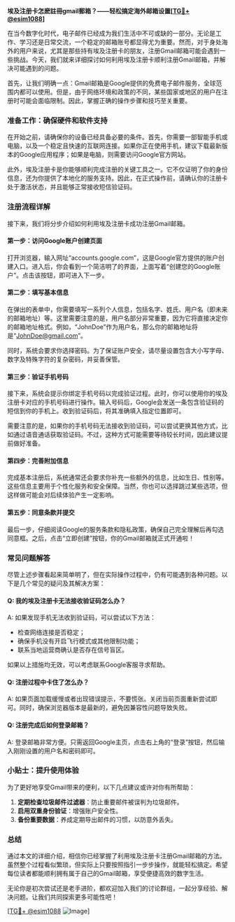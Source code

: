 **埃及注册卡怎麽註冊gmail郵箱？——轻松搞定海外邮箱设置[[TG💪+ @esim1088](https://t.me/s/esim1088)]**

在当今数字化时代，电子邮件已经成为我们生活中不可或缺的一部分。无论是工作、学习还是日常交流，一个稳定的邮箱账号都显得尤为重要。然而，对于身处海外的用户来说，尤其是那些持有埃及注册卡的朋友，注册Gmail邮箱可能会遇到一些挑战。今天，我们就来详细探讨如何利用埃及注册卡顺利注册Gmail邮箱，并解决可能遇到的问题。

首先，让我们明确一点：Gmail邮箱是Google提供的免费电子邮件服务，全球范围内都可以使用。但是，由于网络环境和政策的不同，某些国家或地区的用户在注册时可能会面临限制。因此，掌握正确的操作步骤和技巧至关重要。

### **准备工作：确保硬件和软件支持**

在开始之前，请确保你的设备已经具备必要的条件。首先，你需要一部智能手机或电脑，以及一个稳定且快速的互联网连接。如果你正在使用手机，建议下载最新版本的Google应用程序；如果是电脑，则需要访问Google官方网站。

此外，埃及注册卡是你能够顺利完成注册的关键工具之一。它不仅证明了你的身份信息，还为你提供了本地化的服务支持。因此，在正式操作前，请确认你的注册卡处于激活状态，并且能够正常接收短信验证码。

### **注册流程详解**

接下来，我们将分步介绍如何利用埃及注册卡成功注册Gmail邮箱。

#### **第一步：访问Google账户创建页面**

打开浏览器，输入网址“accounts.google.com”，这是Google官方提供的账户创建入口。进入后，你会看到一个简洁明了的界面，上面写着“创建您的Google账户”。点击该按钮，即可进入下一步。

#### **第二步：填写基本信息**

在弹出的表单中，你需要填写一系列个人信息，包括名字、姓氏、用户名（即未来的邮箱地址）等。这里需要注意的是，用户名部分非常重要，因为它将直接决定你的邮箱地址格式。例如，“JohnDoe”作为用户名，那么你的邮箱地址将是“JohnDoe@gmail.com”。

同时，系统会要求你选择密码。为了保证账户安全，请尽量设置包含大小写字母、数字及特殊字符的复杂密码，并妥善保管。

#### **第三步：验证手机号码**

接下来，系统会提示你绑定手机号码以完成验证过程。此时，你可以使用你的埃及注册卡对应的手机号码进行操作。输入号码后，Google会发送一条包含验证码的短信到你的手机上。收到验证码后，将其准确填入指定位置即可。

需要注意的是，如果你的手机号码无法接收到验证码，可以尝试更换其他方式，比如通过语音通话获取验证码。不过，这种方式可能需要等待较长时间，因此建议提前做好准备。

#### **第四步：完善附加信息**

完成基本注册后，系统通常还会要求你补充一些额外的信息，比如生日、性别等。这些信息主要用于个性化服务和安全保障。当然，你也可以选择跳过某些选项，但这样做可能会对后续体验产生一定影响。

#### **第五步：同意条款并提交**

最后一步，仔细阅读Google的服务条款和隐私政策，确保自己完全理解后再勾选同意框。之后，点击“立即创建”按钮，你的Gmail邮箱就正式开通啦！

### **常见问题解答**

尽管上述步骤看起来简单明了，但在实际操作过程中，仍有可能遇到各种问题。以下是几个常见的疑问及其解决方案：

#### **Q: 我的埃及注册卡无法接收验证码怎么办？**
A: 如果发现手机无法收到验证码，可以尝试以下方法：
- 检查网络连接是否稳定；
- 确保手机没有开启飞行模式或其他限制功能；
- 联系当地运营商确认是否存在信号盲区。

如果以上措施均无效，可以考虑联系Google客服寻求帮助。

#### **Q: 注册过程中卡住了怎么办？**
A: 如果页面加载缓慢或者出现错误提示，不要慌张。关闭当前页面重新尝试即可。同时，确保浏览器版本是最新的，避免因兼容性问题导致失败。

#### **Q: 注册完成后如何登录邮箱？**
A: 登录邮箱非常方便。只需返回Google主页，点击右上角的“登录”按钮，然后输入刚刚设置的用户名和密码即可。

### **小贴士：提升使用体验**

为了更好地享受Gmail带来的便利，以下几点建议或许对你有所帮助：

1. **定期检查垃圾邮件过滤器**：防止重要邮件被误判为垃圾邮件。
2. **启用双重身份验证**：增强账户安全性。
3. **备份重要数据**：养成定期导出邮件的习惯，以防意外丢失。

### **总结**

通过本文的详细介绍，相信你已经掌握了利用埃及注册卡注册Gmail邮箱的方法。虽然整个过程看似繁琐，但实际上只要按照指引一步步操作，就能轻松搞定。希望每位读者都能顺利拥有属于自己的Gmail邮箱，享受便捷高效的数字生活。

无论你是初次尝试还是老手进阶，都欢迎加入我们的讨论群组，一起分享经验、解决问题。让我们共同探索更多可能性吧！

[[TG💪+ @esim1088](https://t.me/s/esim1088) ![Image](https://i.postimg.cc/4NQfJmqS/Snipaste-2025-05-13-00-14-12.png)]